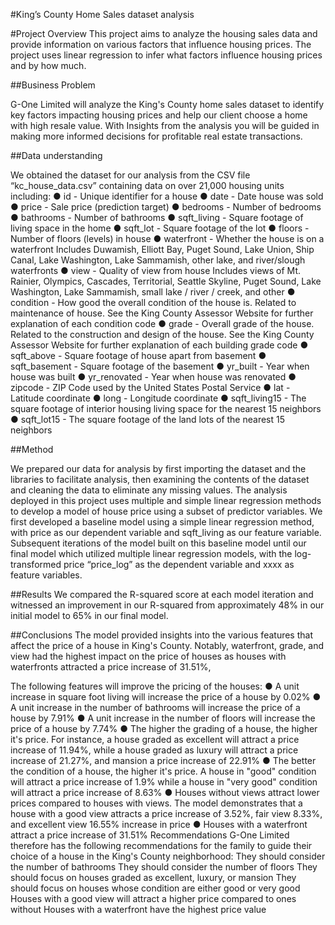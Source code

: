 #King’s County Home Sales dataset analysis

#Project Overview
This project aims to analyze the housing sales data and provide information on various factors that influence housing prices. The project uses linear regression to infer what factors influence housing prices and by how much.

##Business Problem

G-One Limited will analyze the King's County home sales dataset to identify key factors impacting housing prices and help our client choose a home with high resale value. With Insights from the analysis you will be guided in making more informed decisions for profitable real estate transactions.

##Data understanding

We obtained the dataset for our analysis from the CSV file “kc_house_data.csv” containing data on over 21,000 housing units including: 
●	id - Unique identifier for a house
●	date - Date house was sold
●	price - Sale price (prediction target)
●	bedrooms - Number of bedrooms
●	bathrooms - Number of bathrooms
●	sqft_living - Square footage of living space in the home
●	sqft_lot - Square footage of the lot
●	floors - Number of floors (levels) in house
●	waterfront - Whether the house is on a waterfront Includes Duwamish, Elliott Bay, Puget Sound, Lake Union, Ship Canal, Lake Washington, Lake Sammamish, other lake, and river/slough waterfronts
●	view - Quality of view from house Includes views of Mt. Rainier, Olympics, Cascades, Territorial, Seattle Skyline, Puget Sound, Lake Washington, Lake Sammamish, small lake / river / creek, and other
●	condition - How good the overall condition of the house is. Related to maintenance of house. See the King County Assessor Website for further explanation of each condition code
●	grade - Overall grade of the house. Related to the construction and design of the house. See the King County Assessor Website for further explanation of each building grade code
●	sqft_above - Square footage of house apart from basement
●	sqft_basement - Square footage of the basement
●	yr_built - Year when house was built
●	yr_renovated - Year when house was renovated
●	zipcode - ZIP Code used by the United States Postal Service
●	lat - Latitude coordinate
●	long - Longitude coordinate
●	sqft_living15 - The square footage of interior housing living space for the nearest 15 neighbors
●	sqft_lot15 - The square footage of the land lots of the nearest 15 neighbors

##Method

We prepared our data for analysis by first importing the dataset and the libraries to facilitate analysis, then examining the contents of the dataset and cleaning the data to eliminate any missing values. The analysis deployed in this project uses multiple and  simple linear regression methods to develop a model of house price using a subset of predictor variables. 
We first developed a baseline model using a simple linear regression method, with price as our dependent variable and sqft_living as our feature variable. Subsequent iterations of the model built on this baseline model until our final model which utilized multiple linear regression models, with the log-transformed price “price_log” as the dependent variable and  xxxx as feature variables. 

##Results
We compared the R-squared score at each model iteration and witnessed an improvement in our R-squared from approximately 48% in our initial model to 65% in our final model.

##Conclusions
The model provided insights into the various features that affect the price of a house in King's County. Notably, waterfront, grade, and view had the highest impact on the price of houses as houses with waterfronts attracted a price increase of 31.51%,

The following features will improve the pricing of the houses:
●	A unit increase in square foot living will increase the price of a house by 0.02%
●	A unit increase in the number of bathrooms will increase the price of a house by 7.91%
●	A unit increase in the number of floors will increase the price of a house by 7.74%
●	The higher the grading of a house, the higher it's price. For instance, a house graded as excellent will attract a price increase of 11.94%, while a house graded as luxury will attract a price increase of 21.27%, and mansion a price increase of 22.91%
●	The better the condition of a house, the higher it's price. A house in "good" condition will attract a price increase of 1.9% while a house in "very good" condition will attract a price increase of 8.63%
●	Houses without views attract lower prices compared to houses with views. The model demonstrates that a house with a good view attracts a price increase of 3.52%, fair view 8.33%, and excellent view 16.55% increase in price
●	Houses with a waterfront attract a price increase of 31.51%
Recommendations
G-One Limited therefore has the following recommendations for the family to guide their choice of a house in the King's County neighborhood:
They should consider the number of bathrooms
They should consider the number of floors
They should focus on houses graded as excellent, luxury, or mansion
They should focus on houses whose condition are either good or very good
Houses with a good view will attract a higher price compared to ones without
Houses with a waterfront have the highest price value


